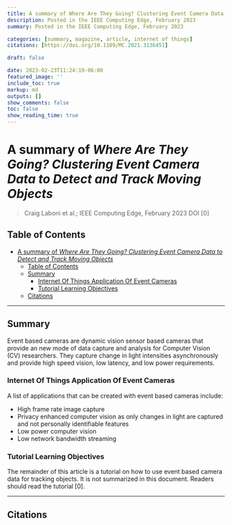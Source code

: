 ```yaml
---
title: A summary of Where Are They Going? Clustering Event Camera Data to Detect and Track Moving Objects by Craig Laboni et al.
description: Posted in the IEEE Computing Edge, February 2023
summary: Posted in the IEEE Computing Edge, February 2023

categories: [summary, magazine, article, internet of things]
citations: [https://doi.org/10.1109/MC.2021.3136451]

draft: false

date: 2023-02-23T11:24:19-06:00
featured_image: ''
include_toc: true
markup: md
outputs: []
show_comments: false
toc: false
show_reading_time: true
---
```


# A summary of *Where Are They Going? Clustering Event Camera Data to Detect and Track Moving Objects*

> Craig Laboni et al.; IEEE Computing Edge, February 2023 DOI [0]

## Table of Contents

- [A summary of *Where Are They Going? Clustering Event Camera Data to Detect and Track Moving Objects*](#a-summary-of-where-are-they-going-clustering-event-camera-data-to-detect-and-track-moving-objects)
  - [Table of Contents](#table-of-contents)
  - [Summary](#summary)
    - [Internet Of Things Application Of Event Cameras](#internet-of-things-application-of-event-cameras)
    - [Tutorial Learning Objectives](#tutorial-learning-objectives)
  - [Citations](#citations)

______________________________________________________________________

## Summary

Event based cameras are dynamic vision sensor based cameras that provide an new
mode of data capture and analysis for Computer Vision (CV) researchers. They
capture change in light intensities asynchronously and provide high speed
vision, low latency, and low power requirements.

### Internet Of Things Application Of Event Cameras

A list of applications that can be created with event based cameras include:

- High frame rate image capture
- Privacy enhanced computer vision as only changes in light are captured and not
  personally identifiable features
- Low power computer vision
- Low network bandwidth streaming

### Tutorial Learning Objectives

The remainder of this article is a tutorial on how to use event based camera
data for tracking objects. It is not summarized in this document. Readers should
read the tutorial [0].

______________________________________________________________________

## Citations
